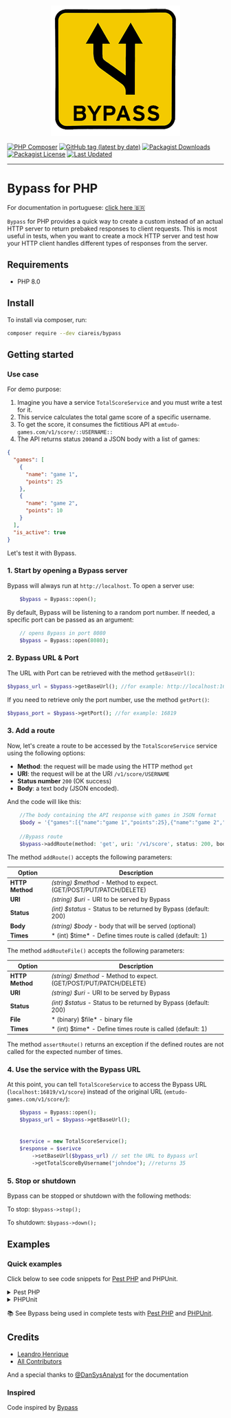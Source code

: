 <div align="center">
	<p><img  src="docs/img/logo.png" alt="Bypass Logo"></p>
</div>

[![PHP Composer](https://github.com/ciareis/bypass/actions/workflows/php.yml/badge.svg?branch=main)](https://github.com/ciareis/bypass/actions/workflows/php.yml)
[![GitHub tag (latest by date)](https://img.shields.io/github/v/tag/ciareis/bypass)](https://packagist.org/packages/ciareis/bypass)
[![Packagist Downloads](https://img.shields.io/packagist/dt/ciareis/bypass)](https://packagist.org/packages/ciareis/bypass)
[![Packagist License](https://img.shields.io/packagist/l/ciareis/bypass)](https://github.com/ciareis/bypass/blob/main/LICENSE.md)
[![Last Updated](https://img.shields.io/github/last-commit/ciareis/bypass.svg)](https://github.com/ciareis/bypass/commits/main)

------
 
 
 # Bypass for PHP

For documentation in portuguese: [click here :brazil:](https://github.com/ciareis/bypass/blob/main/README_pt-BR.md)

`Bypass` for PHP provides a quick way to create a custom instead of an actual HTTP server to return prebaked responses to client requests. This is most useful in tests, when you want to create a mock HTTP server and test how your HTTP client handles different types of responses from the server.

## Requirements

- PHP 8.0

## Install

To install via composer, run:

```bash
composer require --dev ciareis/bypass
```

## Getting started

### Use case

For demo purpose:

1. Imagine you have a service `TotalScoreService` and you must write a test for it.
2. This service calculates the total game score of a specific username.
3. To get the score, it consumes the fictitious API at `emtudo-games.com/v1/score/::USERNAME::` 
4. The API returns status `200`and a JSON body with a list of games:

```json
{
  "games": [
    {
      "name": "game 1",
      "points": 25
    },
    {
      "name": "game 2",
      "points": 10
    }
  ],
  "is_active": true
}
```

Let's test it with Bypass.

### 1. Start by opening a Bypass server

Bypass will always run at `http://localhost`. To open a server use:

```php
    $bypass = Bypass::open();
```

By default, Bypass will be listening to a random port number. 
If needed, a specific port can be passed as an argument:

```php
    // opens Bypass in port 8080
    $bypass = Bypass::open(8080);
```

### 2. Bypass URL & Port

The URL with Port can be retrieved with the method `getBaseUrl()`:

 ```php
 $bypass_url = $bypass->getBaseUrl(); //for example: http://localhost:16819
 ````
 
If you need to retrieve only the port number, use the method `getPort()`:

 ```php
 $bypass_port = $bypass->getPort(); //for example: 16819
 ````

### 3. Add a route

Now, let's create a route to be accessed by the `TotalScoreService` service using the following options:

- **Method**: the request will be made using the HTTP method `get`
- **URI**: the request will be at the URI `/v1/score/USERNAME` 
- **Status number** `200` (OK success) 
- **Body**: a text body (JSON encoded).

And the code will like this:

```php
    //The body containing the API response with games in JSON format
    $body = '{"games":[{"name":"game 1","points":25},{"name":"game 2","points":10}],"is_active":true}';
    
    //Bypass route 
    $bypass->addRoute(method: 'get', uri: '/v1/score', status: 200, body: $body);
```

The method `addRoute()` accepts the following parameters:

| Option | Description
|----|----|
|**HTTP Method**| *(string) $method* - Method to expect. (GET/POST/PUT/PATCH/DELETE) |
|**URI**| *(string) $uri* - URI to be served by Bypass |
|**Status**| *(int) $status* - Status to be returned by Bypass (default: 200)|
|**Body**|  *(string) $body*  - body that will be served (optional)|
|**Times**|  * (int) $time*  - Define times route is called (default: 1) |


The method `addRouteFile()` accepts the following parameters:

| Option | Description
|----|----|
|**HTTP Method**| *(string) $method* - Method to expect. (GET/POST/PUT/PATCH/DELETE) |
|**URI**| *(string) $uri* - URI to be served by Bypass |
|**Status**| *(int) $status* - Status to be returned by Bypass (default: 200)|
|**File**|  * (binary) $file*  - binary file |
|**Times**|  * (int) $time*  - Define times route is called (default: 1) |

The method `assertRoute()` returns an exception if the defined routes are not called for the expected number of times.


### 4. Use the service with the Bypass URL

At this point, you can tell `TotalScoreService` to access the Bypass URL (`localhost:16819/v1/score`) instead of the original URL (`emtudo-games.com/v1/score/`):

```php
    $bypass = Bypass::open();
    $bypass_url = $bypass->getBaseUrl();
    

    $service = new TotalScoreService();
    $response = $serivce
        ->setBaseUrl($bypass_url) // set the URL to Bypass url
        ->getTotalScoreByUsername("johndoe"); //returns 35
```

### 5. Stop or shutdown

Bypass can be stopped or shutdown with the following methods:

To stop:
`$bypass->stop();`

To shutdown:
`$bypass->down();`

## Examples

### Quick examples

Click below to see code snippets for [Pest PHP](https://pestphp.com) and PHPUnit.


<details><summary>Pest PHP</summary>
	
```php
it('properly returns the total score by username', function () {
  
    // prepare
    $bypass = Bypass::open();
	
    $body = '{"games":[{"name":"game 1","points":25},{"name":"game 2","points":10}],"is_active":true}';
    
    $bypass->addRoute(method: 'get', uri: '/v1/score', status: 200, body: $body);
    
    $service = new TotalScoreService();
    $response = $service
        ->setBaseUrl($bypass->getBaseUrl())
        ->getTotalScoreByUsername("johndoe");

    expect($response)->toEqual(35);
});
```
</details>

<details><summary>PHPUnit</summary>
	
```php
 class BypassTest extends TestCase
  {
    public function test_total_score_by_username(): void
    {
  
    // prepare
    $bypass = Bypass::open();
	
    $body = '{"games":[{"name":"game 1","points":25},{"name":"game 2","points":10}],"is_active":true}';
    
    $bypass->addRoute(method: 'get', uri: '/v1/score', status: 200, body: $body);
    
    $service = new TotalScoreService();
    $response = $service
        ->setBaseUrl($bypass->getBaseUrl())
        ->getTotalScoreByUsername("johndoe");

        $this->assertSame(35, $response);
    }
 }
```
</details>


📚 See Bypass being used in complete tests with [Pest PHP](https://github.com/ciareis/bypass/blob/main/tests/BypassPestTest.php) and [PHPUnit](https://github.com/ciareis/bypass/blob/main/tests/BypassTest.php).
 

## Credits

- [Leandro Henrique](https://github.com/emtudo)
- [All Contributors](../../contributors)

And a special thanks to [@DanSysAnalyst](https://github.com/dansysanalyst) for the documentation

### Inspired

Code inspired by [Bypass](https://github.com/PSPDFKit-labs/bypass)
